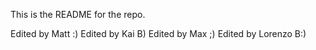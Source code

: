 This is the README for the repo. 

Edited by Matt :)
Edited by Kai B)
Edited by Max ;)
Edited by Lorenzo B:)
